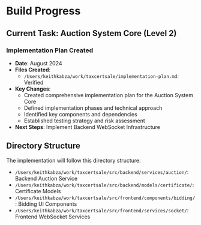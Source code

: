 # Build Progress

## Current Task: Auction System Core (Level 2)

### Implementation Plan Created
- **Date**: August 2024
- **Files Created**: 
  - `/Users/keithkabza/work/taxcertsale/implementation-plan.md`: Verified
- **Key Changes**: 
  - Created comprehensive implementation plan for the Auction System Core
  - Defined implementation phases and technical approach
  - Identified key components and dependencies
  - Established testing strategy and risk assessment
- **Next Steps**: Implement Backend WebSocket Infrastructure

## Directory Structure
The implementation will follow this directory structure:
- `/Users/keithkabza/work/taxcertsale/src/backend/services/auction/`: Backend Auction Service
- `/Users/keithkabza/work/taxcertsale/src/backend/models/certificate/`: Certificate Models
- `/Users/keithkabza/work/taxcertsale/src/frontend/components/bidding/`: Bidding UI Components
- `/Users/keithkabza/work/taxcertsale/src/frontend/services/socket/`: Frontend WebSocket Services 